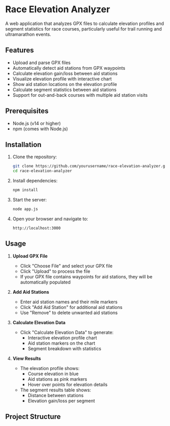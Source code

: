 # Race Elevation Analyzer

A web application that analyzes GPX files to calculate elevation profiles and segment statistics for race courses, particularly useful for trail running and ultramarathon events.

## Features

- Upload and parse GPX files
- Automatically detect aid stations from GPX waypoints
- Calculate elevation gain/loss between aid stations
- Visualize elevation profile with interactive chart
- Show aid station locations on the elevation profile
- Calculate segment statistics between aid stations
- Support for out-and-back courses with multiple aid station visits

## Prerequisites

- Node.js (v14 or higher)
- npm (comes with Node.js)

## Installation

1. Clone the repository:
   ```bash
   git clone https://github.com/yourusername/race-elevation-analyzer.git
   cd race-elevation-analyzer
   ```

2. Install dependencies:
   ```bash
   npm install
   ```

3. Start the server:
   ```bash
   node app.js
   ```

4. Open your browser and navigate to:
   ```
   http://localhost:3000
   ```

## Usage

1. **Upload GPX File**
   - Click "Choose File" and select your GPX file
   - Click "Upload" to process the file
   - If your GPX file contains waypoints for aid stations, they will be automatically populated

2. **Add Aid Stations**
   - Enter aid station names and their mile markers
   - Click "Add Aid Station" for additional aid stations
   - Use "Remove" to delete unwanted aid stations

3. **Calculate Elevation Data**
   - Click "Calculate Elevation Data" to generate:
     - Interactive elevation profile chart
     - Aid station markers on the chart
     - Segment breakdown with statistics

4. **View Results**
   - The elevation profile shows:
     - Course elevation in blue
     - Aid stations as pink markers
     - Hover over points for elevation details
   - The segment results table shows:
     - Distance between stations
     - Elevation gain/loss per segment

## Project Structure 